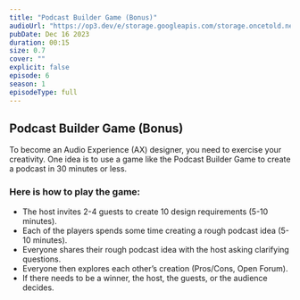 ```yaml
---
title: "Podcast Builder Game (Bonus)"
audioUrl: "https://op3.dev/e/storage.googleapis.com/storage.oncetold.net/80000018/20800164/1702740396207_nes-bonus-001-podcast-design-builder-game.mp3"
pubDate: Dec 16 2023
duration: 00:15
size: 0.7
cover: ""
explicit: false
episode: 6
season: 1
episodeType: full
---
```


## Podcast Builder Game (Bonus)

To become an Audio Experience (AX) designer, you need to exercise your creativity. One idea is to use a game like the Podcast Builder Game to create a podcast in 30 minutes or less.

### Here is how to play the game:

- The host invites 2-4 guests to create 10 design requirements (5-10 minutes).
- Each of the players spends some time creating a rough podcast idea (5-10 minutes).
- Everyone shares their rough podcast idea with the host asking clarifying questions.
- Everyone then explores each other’s creation (Pros/Cons, Open Forum).
- If there needs to be a winner, the host, the guests, or the audience decides.
